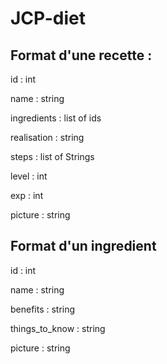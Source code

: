# JCP-diet

## Format d'une recette :

id : int

name : string

ingredients : list of ids

realisation : string

steps : list of Strings

level : int

exp : int

picture : string

## Format d'un ingredient

id : int

name : string

benefits : string

things_to_know : string

picture : string
